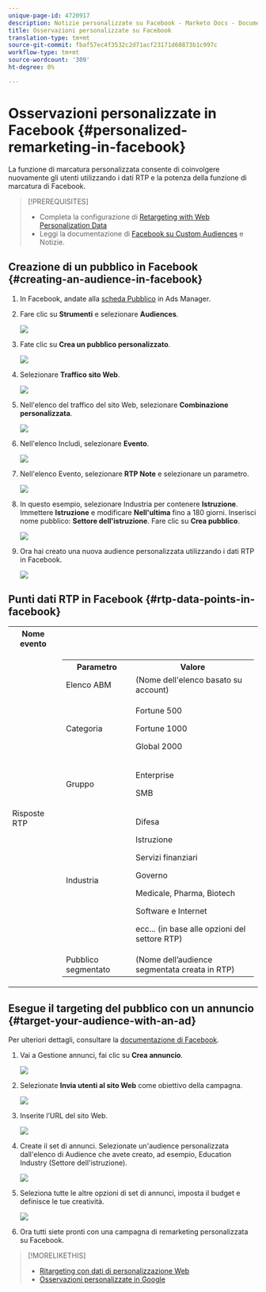 ```yaml
---
unique-page-id: 4720917
description: Notizie personalizzate su Facebook - Marketo Docs - Documentazione prodotto
title: Osservazioni personalizzate su Facebook
translation-type: tm+mt
source-git-commit: fbaf57ec4f3532c2d71acf23171d60873b1c997c
workflow-type: tm+mt
source-wordcount: '309'
ht-degree: 0%

---
```



# Osservazioni personalizzate in Facebook {#personalized-remarketing-in-facebook}

La funzione di marcatura personalizzata consente di coinvolgere nuovamente gli utenti utilizzando i dati RTP e la potenza della funzione di marcatura di Facebook.

>[!PREREQUISITES]
>
>* Completa la configurazione di [Retargeting with Web Personalization Data](/help/marketo/product-docs/web-personalization/website-retargeting/retargeting-with-web-personalization-data.md)
>* Leggi la documentazione di [](https://developers.facebook.com/docs/ads-for-websites/website-custom-audiences/getting-started#install-the-pixel) [Facebook su Custom Audiences](https://developers.facebook.com/docs/ads-for-websites/website-custom-audiences/getting-started#install-the-pixel) e Notizie.


## Creazione di un pubblico in Facebook {#creating-an-audience-in-facebook}

1. In Facebook, andate alla [scheda Pubblico](https://www.facebook.com/ads/audience_manager) in Ads Manager.

1. Fare clic su **Strumenti** e selezionare **Audiences**.

   ![](assets/one-1.png)

1. Fate clic su **Crea un pubblico personalizzato**.

   ![](assets/two-1.png)

1. Selezionare **Traffico sito Web**.

   ![](assets/image2015-1-19-16-3a32-3a2.png)

1. Nell&#39;elenco del traffico del sito Web, selezionare **Combinazione personalizzata**.

   ![](assets/image2015-1-19-16-3a33-3a21.png)

1. Nell&#39;elenco Includi, selezionare **Evento**.

   ![](assets/image2015-1-19-16-3a34-3a9.png)

1. Nell&#39;elenco Evento, selezionare **RTP Note** e selezionare un parametro.

   ![](assets/image2015-1-19-16-3a52-3a29.png)

1. In questo esempio, selezionare Industria per contenere **Istruzione**. Immettere **Istruzione** e modificare **Nell&#39;ultima** fino a 180 giorni. Inserisci nome pubblico: **Settore dell&#39;istruzione**. Fare clic su **Crea pubblico**.

   ![](assets/image2015-1-19-16-3a56-3a15.png)

1. Ora hai creato una nuova audience personalizzata utilizzando i dati RTP in Facebook.

   ![](assets/image2015-1-19-16-3a59-3a2.png)

## Punti dati RTP in Facebook {#rtp-data-points-in-facebook}

<table> 
 <tbody> 
  <tr> 
   <th>Nome evento</th> 
   <th> </th> 
  </tr> 
  <tr> 
   <td>Risposte RTP</td> 
   <td> 
    <div> 
     <table> 
      <tbody> 
       <tr> 
        <th>Parametro</th> 
        <th>Valore</th> 
       </tr> 
       <tr> 
        <td>Elenco ABM</td> 
        <td>(Nome dell'elenco basato su account)</td> 
       </tr> 
       <tr> 
        <td colspan="1">Categoria</td> 
        <td colspan="1"><p>Fortune 500</p><p>Fortune 1000</p><p>Global 2000</p></td> 
       </tr> 
       <tr> 
        <td colspan="1">Gruppo</td> 
        <td colspan="1"><p>Enterprise</p><p>SMB</p></td> 
       </tr> 
       <tr> 
        <td>Industria</td> 
        <td><p>Difesa</p><p>Istruzione</p><p>Servizi finanziari</p><p>Governo</p><p>Medicale, Pharma, Biotech</p><p>Software e Internet</p><p>ecc... (in base alle opzioni del settore RTP)</p></td> 
       </tr> 
       <tr> 
        <td colspan="1">Pubblico segmentato</td> 
        <td colspan="1">(Nome dell’audience segmentata creata in RTP)</td> 
       </tr> 
      </tbody> 
     </table> 
    </div></td> 
  </tr> 
 </tbody> 
</table>

## Esegue il targeting del pubblico con un annuncio {#target-your-audience-with-an-ad}

Per ulteriori dettagli, consultare la [documentazione di Facebook](https://developers.facebook.com/docs/ads-for-websites/website-custom-audiences/getting-started#target-your-audience).

1. Vai a Gestione annunci, fai clic su **Crea annuncio**.

   ![](assets/image2015-1-19-17-3a10-3a19.png)

1. Selezionate **Invia utenti al sito Web** come obiettivo della campagna.

   ![](assets/image2015-1-19-17-3a11-3a20.png)

1. Inserite l’URL del sito Web.

   ![](assets/image2015-1-19-17-3a12-3a39.png)

1. Create il set di annunci. Selezionate un&#39;audience personalizzata dall&#39;elenco di Audience che avete creato, ad esempio, Education Industry (Settore dell&#39;istruzione).

   ![](assets/image2015-1-19-17-3a18-3a13.png)

1. Seleziona tutte le altre opzioni di set di annunci, imposta il budget e definisce le tue creatività.

   ![](assets/image2015-1-19-17-3a19-3a25.png)

1. Ora tutti siete pronti con una campagna di remarketing personalizzata su Facebook.

>[!MORELIKETHIS]
>
>* [Ritargeting con dati di personalizzazione Web](/help/marketo/product-docs/web-personalization/website-retargeting/retargeting-with-web-personalization-data.md)
>* [Osservazioni personalizzate in Google](/help/marketo/product-docs/web-personalization/website-retargeting/personalized-remarketing-in-google.md)

